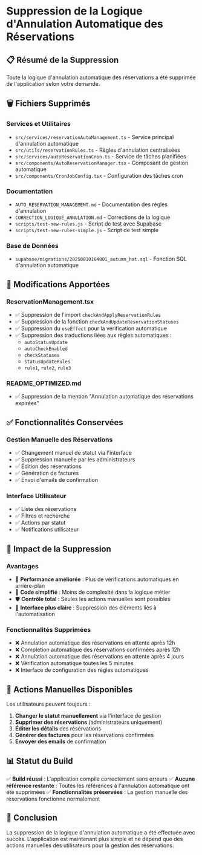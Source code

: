 # Suppression de la Logique d'Annulation Automatique des Réservations

## 📋 **Résumé de la Suppression**

Toute la logique d'annulation automatique des réservations a été supprimée de l'application selon votre demande.

## 🗑️ **Fichiers Supprimés**

### **Services et Utilitaires**
- `src/services/reservationAutoManagement.ts` - Service principal d'annulation automatique
- `src/utils/reservationRules.ts` - Règles d'annulation centralisées
- `src/services/autoReservationCron.ts` - Service de tâches planifiées
- `src/components/AutoReservationManager.tsx` - Composant de gestion automatique
- `src/components/CronJobConfig.tsx` - Configuration des tâches cron

### **Documentation**
- `AUTO_RESERVATION_MANAGEMENT.md` - Documentation des règles d'annulation
- `CORRECTION_LOGIQUE_ANNULATION.md` - Corrections de la logique
- `scripts/test-new-rules.js` - Script de test avec Supabase
- `scripts/test-new-rules-simple.js` - Script de test simple

### **Base de Données**
- `supabase/migrations/20250810164801_autumn_hat.sql` - Fonction SQL d'annulation automatique

## 🔧 **Modifications Apportées**

### **ReservationManagement.tsx**
- ✅ Suppression de l'import `checkAndApplyReservationRules`
- ✅ Suppression de la fonction `checkAndUpdateReservationStatuses`
- ✅ Suppression du `useEffect` pour la vérification automatique
- ✅ Suppression des traductions liées aux règles automatiques :
  - `autoStatusUpdate`
  - `autoCheckEnabled`
  - `checkStatuses`
  - `statusUpdateRules`
  - `rule1`, `rule2`, `rule3`

### **README_OPTIMIZED.md**
- ✅ Suppression de la mention "Annulation automatique des réservations expirées"

## ✅ **Fonctionnalités Conservées**

### **Gestion Manuelle des Réservations**
- ✅ Changement manuel de statut via l'interface
- ✅ Suppression manuelle par les administrateurs
- ✅ Édition des réservations
- ✅ Génération de factures
- ✅ Envoi d'emails de confirmation

### **Interface Utilisateur**
- ✅ Liste des réservations
- ✅ Filtres et recherche
- ✅ Actions par statut
- ✅ Notifications utilisateur

## 🎯 **Impact de la Suppression**

### **Avantages**
- 🚀 **Performance améliorée** : Plus de vérifications automatiques en arrière-plan
- 🔧 **Code simplifié** : Moins de complexité dans la logique métier
- 🛡️ **Contrôle total** : Seules les actions manuelles sont possibles
- 📱 **Interface plus claire** : Suppression des éléments liés à l'automatisation

### **Fonctionnalités Supprimées**
- ❌ Annulation automatique des réservations en attente après 12h
- ❌ Completion automatique des réservations confirmées après 12h
- ❌ Annulation automatique des réservations en attente après 4 jours
- ❌ Vérification automatique toutes les 5 minutes
- ❌ Interface de configuration des règles automatiques

## 🔄 **Actions Manuelles Disponibles**

Les utilisateurs peuvent toujours :

1. **Changer le statut manuellement** via l'interface de gestion
2. **Supprimer des réservations** (administrateurs uniquement)
3. **Éditer les détails** des réservations
4. **Générer des factures** pour les réservations confirmées
5. **Envoyer des emails** de confirmation

## 📊 **Statut du Build**

✅ **Build réussi** : L'application compile correctement sans erreurs
✅ **Aucune référence restante** : Toutes les références à l'annulation automatique ont été supprimées
✅ **Fonctionnalités préservées** : La gestion manuelle des réservations fonctionne normalement

## 🎉 **Conclusion**

La suppression de la logique d'annulation automatique a été effectuée avec succès. L'application est maintenant plus simple et ne dépend que des actions manuelles des utilisateurs pour la gestion des réservations.
